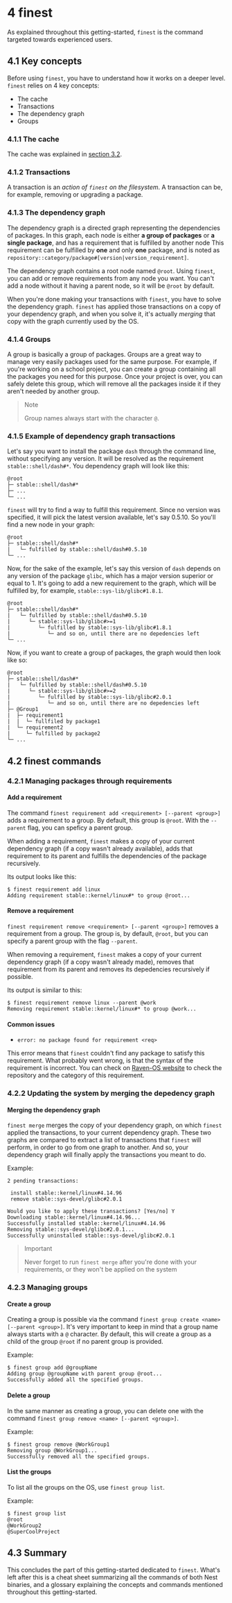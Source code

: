 # 4 finest
As explained throughout this getting-started, `finest` is the command targeted towards experienced users.

## 4.1 Key concepts
Before using `finest`, you have to understand how it works on a deeper level.
`finest` relies on 4 key concepts:
* The cache
* Transactions
* The dependency graph
* Groups

### 4.1.1 The cache
[//]: # (TODO: add link to the section 3.2)
The cache was explained in [section 3.2]().

### 4.1.2 Transactions
A transaction is an *action of `finest` on the filesystem*.
A transaction can be, for example, removing or upgrading a package.

### 4.1.3 The dependency graph
The dependency graph is a directed graph representing the dependencies of packages.
In this graph, each node is either **a group of packages** or **a single package**, and has a requirement that is fulfilled by another node
This requirement can be fulfilled by **one** and only **one** package, and is noted as `repository::category/package#[version|version_requirement]`.

The dependency graph contains a root node named `@root`.
Using `finest`, you can add or remove requirements from any node you want.
You can't add a node without it having a parent node, so it will be `@root` by default.

When you're done making your transactions with `finest`, you have to solve the dependency graph.
`finest` has applied those transactions on a copy of your dependency graph, and when you solve it, it's actually *merging* that copy with the graph currently used by the OS.

### 4.1.4 Groups
A group is basically a group of packages.
Groups are a great way to manage very easily packages used for the same purpose.
For example, if you're working on a school project, you can create a group containing all the packages you need for this purpose.
Once your project is over, you can safely delete this group, which will remove all the packages inside it if they aren't needed by another group.

> Note
>
> Group names always start with the character `@`.

### 4.1.5 Example of dependency graph transactions

Let's say you want to install the package `dash` through the command line, without specifying any version.
It will be resolved as the requirement `stable::shell/dash#*`.
You dependency graph will look like this:

```
@root
├─ stable::shell/dash#*
├─ ...
└─ ...
```

`finest` will try to find a way to fulfill this requirement.
Since no version was specified, it will pick the latest version available, let's say 0.5.10.
So you'll find a new node in your graph:

```
@root
├─ stable::shell/dash#*
|   └─ fulfilled by stable::shell/dash#0.5.10
└─ ...
```

Now, for the sake of the example, let's say this version of `dash` depends on any version of the package `glibc`, which has a major version superior or equal to 1.
It's going to add a new requirement to the graph, which will be fulfilled by, for example, `stable::sys-lib/glibc#1.8.1`.

```
@root
├─ stable::shell/dash#*
|   └─ fulfilled by stable::shell/dash#0.5.10
|      └─ stable::sys-lib/glibc#>=1
|         └─ fulfilled by stable::sys-lib/glibc#1.8.1
|            └─ and so on, until there are no depedencies left
└─ ...
```

Now, if you want to create a group of packages, the graph would then look like so:

```
@root
├─ stable::shell/dash#*
|   └─ fulfilled by stable::shell/dash#0.5.10
|      └─ stable::sys-lib/glibc#>=2
|         └─ fulfilled by stable::sys-lib/glibc#2.0.1
|            └─ and so on, until there are no depedencies left
├─ @Group1
|  ├─ requirement1
|  |  └─ fullfiled by package1  
|  └─ requirement2
|     └─ fulfilled by package2
└─ ...
```

## 4.2 finest commands
### 4.2.1 Managing packages through requirements
#### Add a requirement
The command `finest requirement add <requirement> [--parent <group>]` adds a requirement to a group.
By default, this group is `@root`.
With the `--parent` flag, you can speficy a parent group.

When adding a requirement, `finest` makes a copy of your current dependency graph (if a copy wasn't already available), adds that requirement to its parent and fulfills the dependencies of the package recursively.

Its output looks like this:

```
$ finest requirement add linux
Adding requirement stable::kernel/linux#* to group @root...
```

#### Remove a requirement
`finest requirement remove <requirement> [--parent <group>]` removes a requirement from a group.
The group is, by default, `@root`, but you can specify a parent group with the flag `--parent`.

When removing a requirement, `finest` makes a copy of your current dependency graph (if a copy wasn't already made), removes that requirement from its parent and removes its depedencies recursively if possible.

Its output is similar to this:

```
$ finest requirement remove linux --parent @work
Removing requirement stable::kernel/linux#* to group @work...
```

#### Common issues
* `error: no package found for requirement <req>`

This error means that `finest` couldn't find any package to satisfy this requirement.
What probably went wrong, is that the syntax of the requirement is incorrect.
You can check on [Raven-OS website](https://stable.raven-os.org/) to check the repository and the category of this requirement.

### 4.2.2 Updating the system by merging the depedency graph
#### Merging the dependency graph
`finest merge` merges the copy of your dependency graph, on which `finest` applied the transactions, to your current dependency graph.
These two graphs are compared to extract a list of transactions that `finest` will perform, in order to go from one graph to another.
And so, your dependency graph will finally apply the transactions you meant to do.

Example:
```
2 pending transactions:

 install stable::kernel/linux#4.14.96
 remove stable::sys-devel/glibc#2.0.1

Would you like to apply these transactions? [Yes/no] Y
Downloading stable::kernel/linux#4.14.96...
Successfully installed stable::kernel/linux#4.14.96
Removing stable::sys-devel/glibc#2.0.1...
Successfully uninstalled stable::sys-devel/glibc#2.0.1
```

> Important
>
> Never forget to run `finest merge` after you're done with your requirements, or they won't be applied on the system

### 4.2.3 Managing groups
#### Create a group
Creating a group is possible via the command `finest group create <name> [--parent <group>]`.
It's very important to keep in mind that a group name always starts with a `@` character.
By default, this will create a group as a child of the group `@root` if no parent group is provided.

Example:
```
$ finest group add @groupName
Adding group @groupName with parent group @root...
Successfully added all the specified groups.
```

#### Delete a group
In the same manner as creating a group, you can delete one with the command `finest group remove <name> [--parent <group>]`.

Example:
```
$ finest group remove @WorkGroup1
Removing group @WorkGroup1...
Successfully removed all the specified groups.
```

#### List the groups
To list all the groups on the OS, use `finest group list`.

Example:
```
$ finest group list
@root
@WorkGroup2
@SuperCoolProject
```

## 4.3 Summary
This concludes the part of this getting-started dedicated to `finest`.
What's left after this is a cheat sheet summarizing all the commands of both Nest binaries, and a glossary explaining the concepts and commands mentioned throughout this getting-started.